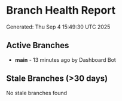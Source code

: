 # Branch Health Report
Generated: Thu Sep  4 15:49:30 UTC 2025

## Active Branches
- **main** - 13 minutes ago by Dashboard Bot

## Stale Branches (>30 days)
No stale branches found
